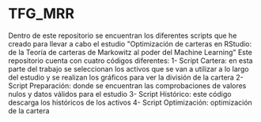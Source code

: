 # TFG_MRR
Dentro de este repositorio se encuentran los diferentes scripts que he creado para llevar a cabo el estudio "Optimización de carteras en RStudio: de la Teoría de carteras de Markowitz al poder del Machine Learning"
Este repositorio cuenta con cuatro códigos diferentes: 
1- Script Cartera: en esta parte del trabajo se seleccionan los activos que se van a utilizar a lo largo del estudio y se realizan los gráficos para ver la división de la cartera
2- Script Preparación: donde se encuentran las comprobaciones de valores nulos y datos válidos para el estudio 
3- Script Histórico: este código descarga los históricos de los activos
4- Script Optimización: optimización de la cartera 
